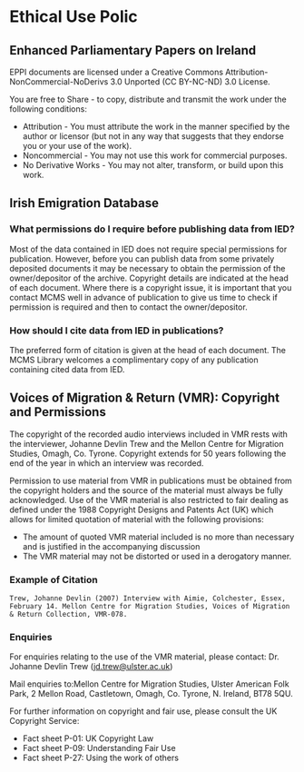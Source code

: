 # Ethical Use Polic

## Enhanced Parliamentary Papers on Ireland

EPPI documents are licensed under a Creative Commons Attribution-NonCommercial-NoDerivs 3.0 Unported (CC BY-NC-ND) 3.0 License.

You are free to Share - to copy, distribute and transmit the work under the following conditions:

- Attribution - You must attribute the work in the manner specified by the author or licensor (but not in any way that suggests that they endorse you or your use of the work).
- Noncommercial - You may not use this work for commercial purposes.
- No Derivative Works - You may not alter, transform, or build upon this work.

## Irish Emigration Database

### What permissions do I require before publishing data from IED?

Most of the data contained in IED does not require special permissions for publication. However, before you can publish data from some privately deposited documents it may be necessary to obtain the permission of the owner/depositor of the archive. Copyright details are indicated at the head of each document. Where there is a copyright issue, it is important that you contact MCMS well in advance of publication to give us time to check if permission is required and then to contact the owner/depositor.

### How should I cite data from IED in publications?

The preferred form of citation is given at the head of each document. The MCMS Library welcomes a complimentary copy of any publication containing cited data from IED.

## Voices of Migration & Return (VMR): Copyright and Permissions

The copyright of the recorded audio interviews included in VMR rests with the interviewer, Johanne Devlin Trew and the Mellon Centre for Migration Studies, Omagh, Co. Tyrone. Copyright extends for 50 years following the end of the year in which an interview was recorded.

Permission to use material from VMR in publications must be obtained from the copyright holders and the source of the material must always be fully acknowledged. Use of the VMR material is also restricted to fair dealing as defined under the 1988 Copyright Designs and Patents Act (UK) which allows for limited quotation of material with the following provisions:

- The amount of quoted VMR material included is no more than necessary and is justified in the accompanying discussion
- The VMR material may not be distorted or used in a derogatory manner.

### Example of Citation

    Trew, Johanne Devlin (2007) Interview with Aimie, Colchester, Essex, February 14. Mellon Centre for Migration Studies, Voices of Migration & Return Collection, VMR-078.

### Enquiries

For enquiries relating to the use of the VMR material, please contact: Dr. Johanne Devlin Trew (jd.trew@ulster.ac.uk)

Mail enquiries to:Mellon Centre for Migration Studies, Ulster American Folk Park, 2 Mellon Road, Castletown, Omagh, Co. Tyrone, N. Ireland, BT78 5QU.

For further information on copyright and fair use, please consult the UK Copyright Service:

- Fact sheet P-01: UK Copyright Law
- Fact sheet P-09: Understanding Fair Use
- Fact sheet P-27: Using the work of others
